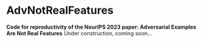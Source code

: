 # AdvNotRealFeatures
**Code for reproductivity of the NeurIPS 2023 paper: Adversarial Examples Are Not Real Features**
Under construction, coming soon...

